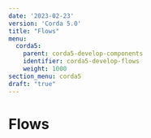 ```yaml
---
date: '2023-02-23'
version: 'Corda 5.0'
title: "Flows"
menu:
  corda5:
    parent: corda5-develop-components
    identifier: corda5-develop-flows
    weight: 1000
section_menu: corda5
draft: "true"
---
```

# Flows